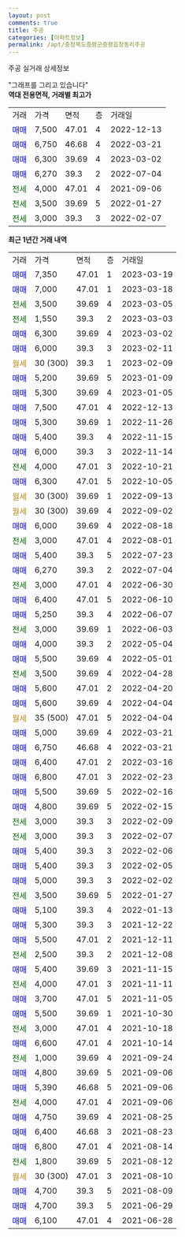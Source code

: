 ```yaml
---
layout: post
comments: true
title: 주공
categories: [아파트정보]
permalink: /apt/충청북도증평군증평읍창동리주공
---
```


주공 실거래 상세정보

<script type="text/javascript">
  google.charts.load('current', {'packages':['line', 'corechart']});
  google.charts.setOnLoadCallback(drawChart);

  function drawChart() {
    var data = new google.visualization.DataTable();
    data.addColumn('date', '거래일');
    data.addColumn('number', "매매");
    data.addColumn('number', "전세");
    data.addColumn('number', "전매");

    data.addRows([[new Date(Date.parse("2023-03-19")), 7350, null, null], [new Date(Date.parse("2023-03-18")), 7000, null, null], [new Date(Date.parse("2023-03-05")), null, 3500, null], [new Date(Date.parse("2023-03-03")), null, 1550, null], [new Date(Date.parse("2023-03-02")), 6300, null, null], [new Date(Date.parse("2023-02-11")), 6000, null, null], [new Date(Date.parse("2023-02-09")), null, null, null], [new Date(Date.parse("2023-01-09")), 5200, null, null], [new Date(Date.parse("2023-01-05")), 5300, null, null], [new Date(Date.parse("2022-12-13")), 7500, null, null], [new Date(Date.parse("2022-11-26")), 5300, null, null], [new Date(Date.parse("2022-11-15")), 5400, null, null], [new Date(Date.parse("2022-11-14")), 6000, null, null], [new Date(Date.parse("2022-10-21")), null, 4000, null], [new Date(Date.parse("2022-10-05")), 6300, null, null], [new Date(Date.parse("2022-09-13")), null, null, null], [new Date(Date.parse("2022-09-02")), null, null, null], [new Date(Date.parse("2022-08-18")), 6000, null, null], [new Date(Date.parse("2022-08-01")), null, 3000, null], [new Date(Date.parse("2022-07-23")), 5400, null, null], [new Date(Date.parse("2022-07-04")), 6270, null, null], [new Date(Date.parse("2022-06-30")), null, 3000, null], [new Date(Date.parse("2022-06-10")), 6400, null, null], [new Date(Date.parse("2022-06-07")), 5250, null, null], [new Date(Date.parse("2022-06-03")), null, 3000, null], [new Date(Date.parse("2022-05-04")), 4000, null, null], [new Date(Date.parse("2022-05-01")), 5500, null, null], [new Date(Date.parse("2022-04-28")), null, 3500, null], [new Date(Date.parse("2022-04-20")), 5600, null, null], [new Date(Date.parse("2022-04-04")), 5600, null, null], [new Date(Date.parse("2022-04-04")), null, null, null], [new Date(Date.parse("2022-03-21")), 5000, null, null], [new Date(Date.parse("2022-03-21")), 6750, null, null], [new Date(Date.parse("2022-03-16")), 6400, null, null], [new Date(Date.parse("2022-02-23")), 6800, null, null], [new Date(Date.parse("2022-02-16")), 5500, null, null], [new Date(Date.parse("2022-02-15")), 4800, null, null], [new Date(Date.parse("2022-02-09")), null, 3000, null], [new Date(Date.parse("2022-02-07")), null, 3000, null], [new Date(Date.parse("2022-02-06")), 5400, null, null], [new Date(Date.parse("2022-02-05")), 5400, null, null], [new Date(Date.parse("2022-02-02")), 5000, null, null], [new Date(Date.parse("2022-01-27")), null, 3500, null], [new Date(Date.parse("2022-01-13")), 5100, null, null], [new Date(Date.parse("2021-12-22")), 5300, null, null], [new Date(Date.parse("2021-12-11")), 5500, null, null], [new Date(Date.parse("2021-12-08")), null, 2500, null], [new Date(Date.parse("2021-11-15")), 5400, null, null], [new Date(Date.parse("2021-11-11")), null, 4000, null], [new Date(Date.parse("2021-11-05")), 3700, null, null], [new Date(Date.parse("2021-10-30")), 5500, null, null], [new Date(Date.parse("2021-10-18")), null, 3000, null], [new Date(Date.parse("2021-10-14")), 6600, null, null], [new Date(Date.parse("2021-09-24")), null, 1000, null], [new Date(Date.parse("2021-09-06")), 4800, null, null], [new Date(Date.parse("2021-09-06")), 5390, null, null], [new Date(Date.parse("2021-09-06")), null, 4000, null], [new Date(Date.parse("2021-08-25")), 4750, null, null], [new Date(Date.parse("2021-08-23")), 6400, null, null], [new Date(Date.parse("2021-08-14")), 6800, null, null], [new Date(Date.parse("2021-08-12")), null, 1800, null], [new Date(Date.parse("2021-08-10")), null, null, null], [new Date(Date.parse("2021-08-09")), 4700, null, null], [new Date(Date.parse("2021-06-29")), 4700, null, null], [new Date(Date.parse("2021-06-28")), 6100, null, null]]);

    var options = {
      hAxis: {
        format: 'yyyy/MM/dd'
      },    
      lineWidth: 0,
      pointsVisible: true,    
      title: '최근 1년간 유형별 실거래가 분포',
      legend: { position: 'bottom' }
    };

    var formatter = new google.visualization.NumberFormat({pattern:'###,###'} );
    formatter.format(data, 1);
    formatter.format(data, 2);
    
    setTimeout(function() {
        var chart = new google.visualization.LineChart(document.getElementById('columnchart_material'));
        chart.draw(data, (options));
        document.getElementById('loading').style.display = 'none';
    }, 200);
  }
</script>


<div id="loading" style="z-index:20; display: block; margin-left: 0px">"그래프를 그리고 있습니다"</div>
<div id="columnchart_material" style="width: 95%; margin-left: 0px; display: block"></div>
<!-- contents start -->
<b>역대 전용면적, 거래별 최고가</b>
<table class="sortable">
    <tr>
      <td>거래</td>
      <td>가격</td>
      <td>면적</td>
      <td>층</td>
      <td>거래일</td>
    </tr>
        <tr>
          <td><a style="color: blue">매매</a></td>
          <td>7,500</td>
          <td>47.01</td>
          <td>4</td>
          <td>2022-12-13</td>
        </tr>            <tr>
          <td><a style="color: blue">매매</a></td>
          <td>6,750</td>
          <td>46.68</td>
          <td>4</td>
          <td>2022-03-21</td>
        </tr>            <tr>
          <td><a style="color: blue">매매</a></td>
          <td>6,300</td>
          <td>39.69</td>
          <td>4</td>
          <td>2023-03-02</td>
        </tr>            <tr>
          <td><a style="color: blue">매매</a></td>
          <td>6,270</td>
          <td>39.3</td>
          <td>2</td>
          <td>2022-07-04</td>
        </tr>        
        <tr>
              <td><a style="color: darkgreen">전세</a></td>
              <td>4,000</td>
              <td>47.01</td>
              <td>4</td>
              <td>2021-09-06</td>
            </tr>            <tr>
              <td><a style="color: darkgreen">전세</a></td>
              <td>3,500</td>
              <td>39.69</td>
              <td>5</td>
              <td>2022-01-27</td>
            </tr>            <tr>
              <td><a style="color: darkgreen">전세</a></td>
              <td>3,000</td>
              <td>39.3</td>
              <td>3</td>
              <td>2022-02-07</td>
            </tr>        
    
</table>

<b>최근 1년간 거래 내역</b>

<table class="sortable">
    <tr>
      <td>거래</td>
      <td>가격</td>
      <td>면적</td>
      <td>층</td>
      <td>거래일</td>
    </tr>
    <tr>
      <td><a style="color: blue">매매</a></td>
      <td>7,350</td>
      <td>47.01</td>
      <td>1</td>
      <td>2023-03-19</td>
    </tr>          <tr>
      <td><a style="color: blue">매매</a></td>
      <td>7,000</td>
      <td>47.01</td>
      <td>1</td>
      <td>2023-03-18</td>
    </tr>          <tr>
      <td><a style="color: darkgreen">전세</a></td>
      <td>3,500</td>
      <td>39.69</td>
      <td>4</td>
      <td>2023-03-05</td>
    </tr>          <tr>
      <td><a style="color: darkgreen">전세</a></td>
      <td>1,550</td>
      <td>39.3</td>
      <td>2</td>
      <td>2023-03-03</td>
    </tr>          <tr>
      <td><a style="color: blue">매매</a></td>
      <td>6,300</td>
      <td>39.69</td>
      <td>4</td>
      <td>2023-03-02</td>
    </tr>          <tr>
      <td><a style="color: blue">매매</a></td>
      <td>6,000</td>
      <td>39.3</td>
      <td>3</td>
      <td>2023-02-11</td>
    </tr>          <tr>
      <td><a style="color: darkgoldenrod">월세</a></td>
      <td>30 (300)</td>
      <td>39.3</td>
      <td>1</td>
      <td>2023-02-09</td>
    </tr>          <tr>
      <td><a style="color: blue">매매</a></td>
      <td>5,200</td>
      <td>39.69</td>
      <td>5</td>
      <td>2023-01-09</td>
    </tr>          <tr>
      <td><a style="color: blue">매매</a></td>
      <td>5,300</td>
      <td>39.69</td>
      <td>4</td>
      <td>2023-01-05</td>
    </tr>          <tr>
      <td><a style="color: blue">매매</a></td>
      <td>7,500</td>
      <td>47.01</td>
      <td>4</td>
      <td>2022-12-13</td>
    </tr>          <tr>
      <td><a style="color: blue">매매</a></td>
      <td>5,300</td>
      <td>39.69</td>
      <td>1</td>
      <td>2022-11-26</td>
    </tr>          <tr>
      <td><a style="color: blue">매매</a></td>
      <td>5,400</td>
      <td>39.3</td>
      <td>4</td>
      <td>2022-11-15</td>
    </tr>          <tr>
      <td><a style="color: blue">매매</a></td>
      <td>6,000</td>
      <td>39.3</td>
      <td>3</td>
      <td>2022-11-14</td>
    </tr>          <tr>
      <td><a style="color: darkgreen">전세</a></td>
      <td>4,000</td>
      <td>47.01</td>
      <td>3</td>
      <td>2022-10-21</td>
    </tr>          <tr>
      <td><a style="color: blue">매매</a></td>
      <td>6,300</td>
      <td>47.01</td>
      <td>5</td>
      <td>2022-10-05</td>
    </tr>          <tr>
      <td><a style="color: darkgoldenrod">월세</a></td>
      <td>30 (300)</td>
      <td>39.69</td>
      <td>1</td>
      <td>2022-09-13</td>
    </tr>          <tr>
      <td><a style="color: darkgoldenrod">월세</a></td>
      <td>30 (300)</td>
      <td>39.69</td>
      <td>4</td>
      <td>2022-09-02</td>
    </tr>          <tr>
      <td><a style="color: blue">매매</a></td>
      <td>6,000</td>
      <td>39.69</td>
      <td>4</td>
      <td>2022-08-18</td>
    </tr>          <tr>
      <td><a style="color: darkgreen">전세</a></td>
      <td>3,000</td>
      <td>47.01</td>
      <td>4</td>
      <td>2022-08-01</td>
    </tr>          <tr>
      <td><a style="color: blue">매매</a></td>
      <td>5,400</td>
      <td>39.3</td>
      <td>5</td>
      <td>2022-07-23</td>
    </tr>          <tr>
      <td><a style="color: blue">매매</a></td>
      <td>6,270</td>
      <td>39.3</td>
      <td>2</td>
      <td>2022-07-04</td>
    </tr>          <tr>
      <td><a style="color: darkgreen">전세</a></td>
      <td>3,000</td>
      <td>47.01</td>
      <td>4</td>
      <td>2022-06-30</td>
    </tr>          <tr>
      <td><a style="color: blue">매매</a></td>
      <td>6,400</td>
      <td>47.01</td>
      <td>5</td>
      <td>2022-06-10</td>
    </tr>          <tr>
      <td><a style="color: blue">매매</a></td>
      <td>5,250</td>
      <td>39.3</td>
      <td>4</td>
      <td>2022-06-07</td>
    </tr>          <tr>
      <td><a style="color: darkgreen">전세</a></td>
      <td>3,000</td>
      <td>39.69</td>
      <td>1</td>
      <td>2022-06-03</td>
    </tr>          <tr>
      <td><a style="color: blue">매매</a></td>
      <td>4,000</td>
      <td>39.3</td>
      <td>2</td>
      <td>2022-05-04</td>
    </tr>          <tr>
      <td><a style="color: blue">매매</a></td>
      <td>5,500</td>
      <td>39.69</td>
      <td>4</td>
      <td>2022-05-01</td>
    </tr>          <tr>
      <td><a style="color: darkgreen">전세</a></td>
      <td>3,500</td>
      <td>39.69</td>
      <td>4</td>
      <td>2022-04-28</td>
    </tr>          <tr>
      <td><a style="color: blue">매매</a></td>
      <td>5,600</td>
      <td>47.01</td>
      <td>2</td>
      <td>2022-04-20</td>
    </tr>          <tr>
      <td><a style="color: blue">매매</a></td>
      <td>5,600</td>
      <td>39.69</td>
      <td>4</td>
      <td>2022-04-04</td>
    </tr>          <tr>
      <td><a style="color: darkgoldenrod">월세</a></td>
      <td>35 (500)</td>
      <td>47.01</td>
      <td>5</td>
      <td>2022-04-04</td>
    </tr>          <tr>
      <td><a style="color: blue">매매</a></td>
      <td>5,000</td>
      <td>39.69</td>
      <td>4</td>
      <td>2022-03-21</td>
    </tr>          <tr>
      <td><a style="color: blue">매매</a></td>
      <td>6,750</td>
      <td>46.68</td>
      <td>4</td>
      <td>2022-03-21</td>
    </tr>          <tr>
      <td><a style="color: blue">매매</a></td>
      <td>6,400</td>
      <td>47.01</td>
      <td>2</td>
      <td>2022-03-16</td>
    </tr>          <tr>
      <td><a style="color: blue">매매</a></td>
      <td>6,800</td>
      <td>47.01</td>
      <td>3</td>
      <td>2022-02-23</td>
    </tr>          <tr>
      <td><a style="color: blue">매매</a></td>
      <td>5,500</td>
      <td>39.69</td>
      <td>5</td>
      <td>2022-02-16</td>
    </tr>          <tr>
      <td><a style="color: blue">매매</a></td>
      <td>4,800</td>
      <td>39.69</td>
      <td>5</td>
      <td>2022-02-15</td>
    </tr>          <tr>
      <td><a style="color: darkgreen">전세</a></td>
      <td>3,000</td>
      <td>39.3</td>
      <td>3</td>
      <td>2022-02-09</td>
    </tr>          <tr>
      <td><a style="color: darkgreen">전세</a></td>
      <td>3,000</td>
      <td>39.3</td>
      <td>3</td>
      <td>2022-02-07</td>
    </tr>          <tr>
      <td><a style="color: blue">매매</a></td>
      <td>5,400</td>
      <td>39.3</td>
      <td>3</td>
      <td>2022-02-06</td>
    </tr>          <tr>
      <td><a style="color: blue">매매</a></td>
      <td>5,400</td>
      <td>39.3</td>
      <td>3</td>
      <td>2022-02-05</td>
    </tr>          <tr>
      <td><a style="color: blue">매매</a></td>
      <td>5,000</td>
      <td>39.3</td>
      <td>3</td>
      <td>2022-02-02</td>
    </tr>          <tr>
      <td><a style="color: darkgreen">전세</a></td>
      <td>3,500</td>
      <td>39.69</td>
      <td>5</td>
      <td>2022-01-27</td>
    </tr>          <tr>
      <td><a style="color: blue">매매</a></td>
      <td>5,100</td>
      <td>39.3</td>
      <td>4</td>
      <td>2022-01-13</td>
    </tr>          <tr>
      <td><a style="color: blue">매매</a></td>
      <td>5,300</td>
      <td>39.3</td>
      <td>3</td>
      <td>2021-12-22</td>
    </tr>          <tr>
      <td><a style="color: blue">매매</a></td>
      <td>5,500</td>
      <td>47.01</td>
      <td>2</td>
      <td>2021-12-11</td>
    </tr>          <tr>
      <td><a style="color: darkgreen">전세</a></td>
      <td>2,500</td>
      <td>39.3</td>
      <td>2</td>
      <td>2021-12-08</td>
    </tr>          <tr>
      <td><a style="color: blue">매매</a></td>
      <td>5,400</td>
      <td>39.69</td>
      <td>3</td>
      <td>2021-11-15</td>
    </tr>          <tr>
      <td><a style="color: darkgreen">전세</a></td>
      <td>4,000</td>
      <td>47.01</td>
      <td>3</td>
      <td>2021-11-11</td>
    </tr>          <tr>
      <td><a style="color: blue">매매</a></td>
      <td>3,700</td>
      <td>47.01</td>
      <td>5</td>
      <td>2021-11-05</td>
    </tr>          <tr>
      <td><a style="color: blue">매매</a></td>
      <td>5,500</td>
      <td>39.69</td>
      <td>1</td>
      <td>2021-10-30</td>
    </tr>          <tr>
      <td><a style="color: darkgreen">전세</a></td>
      <td>3,000</td>
      <td>47.01</td>
      <td>4</td>
      <td>2021-10-18</td>
    </tr>          <tr>
      <td><a style="color: blue">매매</a></td>
      <td>6,600</td>
      <td>47.01</td>
      <td>4</td>
      <td>2021-10-14</td>
    </tr>          <tr>
      <td><a style="color: darkgreen">전세</a></td>
      <td>1,000</td>
      <td>39.69</td>
      <td>4</td>
      <td>2021-09-24</td>
    </tr>          <tr>
      <td><a style="color: blue">매매</a></td>
      <td>4,800</td>
      <td>39.69</td>
      <td>5</td>
      <td>2021-09-06</td>
    </tr>          <tr>
      <td><a style="color: blue">매매</a></td>
      <td>5,390</td>
      <td>46.68</td>
      <td>5</td>
      <td>2021-09-06</td>
    </tr>          <tr>
      <td><a style="color: darkgreen">전세</a></td>
      <td>4,000</td>
      <td>47.01</td>
      <td>4</td>
      <td>2021-09-06</td>
    </tr>          <tr>
      <td><a style="color: blue">매매</a></td>
      <td>4,750</td>
      <td>39.69</td>
      <td>4</td>
      <td>2021-08-25</td>
    </tr>          <tr>
      <td><a style="color: blue">매매</a></td>
      <td>6,400</td>
      <td>46.68</td>
      <td>3</td>
      <td>2021-08-23</td>
    </tr>          <tr>
      <td><a style="color: blue">매매</a></td>
      <td>6,800</td>
      <td>47.01</td>
      <td>4</td>
      <td>2021-08-14</td>
    </tr>          <tr>
      <td><a style="color: darkgreen">전세</a></td>
      <td>1,800</td>
      <td>39.69</td>
      <td>5</td>
      <td>2021-08-12</td>
    </tr>          <tr>
      <td><a style="color: darkgoldenrod">월세</a></td>
      <td>30 (300)</td>
      <td>47.01</td>
      <td>3</td>
      <td>2021-08-10</td>
    </tr>          <tr>
      <td><a style="color: blue">매매</a></td>
      <td>4,700</td>
      <td>39.3</td>
      <td>5</td>
      <td>2021-08-09</td>
    </tr>          <tr>
      <td><a style="color: blue">매매</a></td>
      <td>4,700</td>
      <td>39.3</td>
      <td>5</td>
      <td>2021-06-29</td>
    </tr>          <tr>
      <td><a style="color: blue">매매</a></td>
      <td>6,100</td>
      <td>47.01</td>
      <td>4</td>
      <td>2021-06-28</td>
    </tr>      </table>
<!-- contents end -->    

